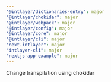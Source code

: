 ```yaml
---
"@intlayer/dictionaries-entry": major
"@intlayer/chokidar": major
"@intlayer/webpack": major
"@intlayer/config": major
"@intlayer/core": major
"@intlayer/cli": major
"next-intlayer": major
"intlayer-cli": major
"nextjs-app-example": major
---
```


Change transpilation using chokidar
